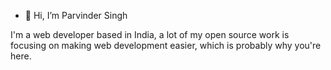 - 👋 Hi, I’m Parvinder Singh

I'm a web developer based in India, a lot of my open source work is focusing on making web development easier, which is probably why you're here.

<!---
stuxnet88/stuxnet88 is a ✨ special ✨ repository because its `README.md` (this file) appears on your GitHub profile.
You can click the Preview link to take a look at your changes.
--->
